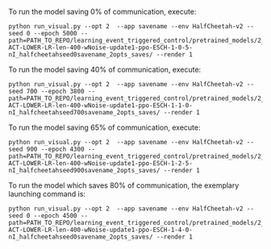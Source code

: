 To run the model saving 0% of communication, execute:
```setup
python run_visual.py --opt 2  --app savename --env HalfCheetah-v2 --seed 0 --epoch 5000 --path=PATH_TO_REPO/learning_event_triggered_control/pretrained_models/2_HalfCheetah/FINAL_NORM-ACT-LOWER-LR-len-400-wNoise-update1-ppo-ESCH-1-0-5-nI_halfcheetahseed0savename_2opts_saves/ --render 1
```
To run the model saving 40% of communication, execute:
```setup
python run_visual.py --opt 2  --app savename --env HalfCheetah-v2 --seed 700 --epoch 3800 --path=PATH_TO_REPO/learning_event_triggered_control/pretrained_models/2_HalfCheetah/FINAL_NORM-ACT-LOWER-LR-len-400-wNoise-update1-ppo-ESCH-1-1-0-nI_halfcheetahseed700savename_2opts_saves/ --render 1
```
To run the model saving 65% of communication, execute:
```setup
python run_visual.py --opt 2  --app savename --env HalfCheetah-v2 --seed 900 --epoch 4300 --path=PATH_TO_REPO/learning_event_triggered_control/pretrained_models/2_HalfCheetah/FINAL_NORM-ACT-LOWER-LR-len-400-wNoise-update1-ppo-ESCH-1-2-5-nI_halfcheetahseed900savename_2opts_saves/ --render 1
```
To run the model which saves 80% of communication, the exemplary launching command is:
```setup
python run_visual.py --opt 2  --app savename --env HalfCheetah-v2 --seed 0 --epoch 4500 --path=PATH_TO_REPO/learning_event_triggered_control/pretrained_models/2_HalfCheetah/NORM-ACT-LOWER-LR-len-400-wNoise-update1-ppo-ESCH-1-4-0-nI_halfcheetahseed0savename_2opts_saves/ --render 1
```